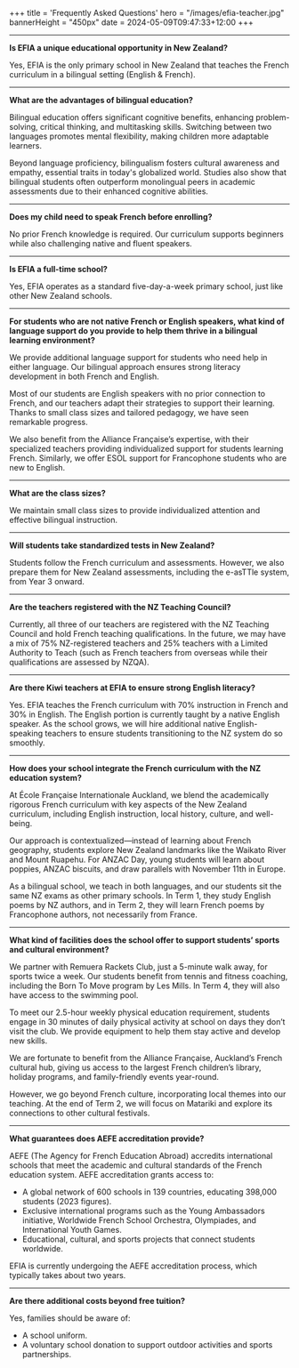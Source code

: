 +++
title = 'Frequently Asked Questions'
hero = "/images/efia-teacher.jpg"
bannerHeight = "450px"
date = 2024-05-09T09:47:33+12:00
+++

---
**Is EFIA a unique educational opportunity in New Zealand?**

Yes, EFIA is the only primary school in New Zealand that teaches the French curriculum in a bilingual setting (English & French).

---
**What are the advantages of bilingual education?**

Bilingual education offers significant cognitive benefits, enhancing problem-solving, critical thinking, and multitasking skills. Switching between two languages promotes mental flexibility, making children more adaptable learners.

Beyond language proficiency, bilingualism fosters cultural awareness and empathy, essential traits in today's globalized world. Studies also show that bilingual students often outperform monolingual peers in academic assessments due to their enhanced cognitive abilities.

---
**Does my child need to speak French before enrolling?**

No prior French knowledge is required. Our curriculum supports beginners while also challenging native and fluent speakers.

---
**Is EFIA a full-time school?**

Yes, EFIA operates as a standard five-day-a-week primary school, just like other New Zealand schools.

---
**For students who are not native French or English speakers, what kind of language support do you provide to help them thrive in a bilingual learning environment?**

We provide additional language support for students who need help in either language. Our bilingual approach ensures strong literacy development in both French and English.

Most of our students are English speakers with no prior connection to French, and our teachers adapt their strategies to support their learning. Thanks to small class sizes and tailored pedagogy, we have seen remarkable progress.

We also benefit from the Alliance Française’s expertise, with their specialized teachers providing individualized support for students learning French. Similarly, we offer ESOL support for Francophone students who are new to English.

---
**What are the class sizes?**

We maintain small class sizes to provide individualized attention and effective bilingual instruction.

---
**Will students take standardized tests in New Zealand?**

Students follow the French curriculum and assessments. However, we also prepare them for New Zealand assessments, including the e-asTTle system, from Year 3 onward.

---
**Are the teachers registered with the NZ Teaching Council?**

Currently, all three of our teachers are registered with the NZ Teaching Council and hold French teaching qualifications. In the future, we may have a mix of 75% NZ-registered teachers and 25% teachers with a Limited Authority to Teach (such as French teachers from overseas while their qualifications are assessed by NZQA).

---
**Are there Kiwi teachers at EFIA to ensure strong English literacy?**

Yes. EFIA teaches the French curriculum with 70% instruction in French and 30% in English. The English portion is currently taught by a native English speaker. As the school grows, we will hire additional native English-speaking teachers to ensure students transitioning to the NZ system do so smoothly.

---
**How does your school integrate the French curriculum with the NZ education system?**

At École Française Internationale Auckland, we blend the academically rigorous French curriculum with key aspects of the New Zealand curriculum, including English instruction, local history, culture, and well-being.

Our approach is contextualized—instead of learning about French geography, students explore New Zealand landmarks like the Waikato River and Mount Ruapehu. For ANZAC Day, young students will learn about poppies, ANZAC biscuits, and draw parallels with November 11th in Europe.

As a bilingual school, we teach in both languages, and our students sit the same NZ exams as other primary schools. In Term 1, they study English poems by NZ authors, and in Term 2, they will learn French poems by Francophone authors, not necessarily from France.

---
**What kind of facilities does the school offer to support students’ sports and cultural environment?**

We partner with Remuera Rackets Club, just a 5-minute walk away, for sports twice a week. Our students benefit from tennis and fitness coaching, including the Born To Move program by Les Mills. In Term 4, they will also have access to the swimming pool.

To meet our 2.5-hour weekly physical education requirement, students engage in 30 minutes of daily physical activity at school on days they don’t visit the club. We provide equipment to help them stay active and develop new skills.

We are fortunate to benefit from the Alliance Française, Auckland’s French cultural hub, giving us access to the largest French children’s library, holiday programs, and family-friendly events year-round.

However, we go beyond French culture, incorporating local themes into our teaching. At the end of Term 2, we will focus on Matariki and explore its connections to other cultural festivals.

---
**What guarantees does AEFE accreditation provide?**

AEFE (The Agency for French Education Abroad) accredits international schools that meet the academic and cultural standards of the French education system. AEFE accreditation grants access to:
* A global network of 600 schools in 139 countries, educating 398,000 students (2023 figures).
* Exclusive international programs such as the Young Ambassadors initiative, Worldwide French School Orchestra, Olympiades, and International Youth Games.
* Educational, cultural, and sports projects that connect students worldwide.

EFIA is currently undergoing the AEFE accreditation process, which typically takes about two years.

---
**Are there additional costs beyond free tuition?**

Yes, families should be aware of:
* A school uniform.
* A voluntary school donation to support outdoor activities and sports partnerships.
